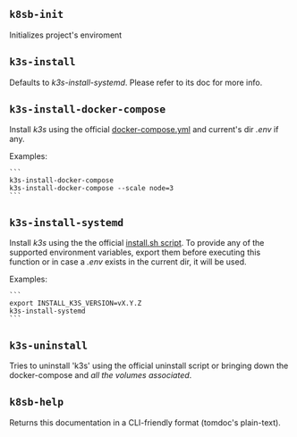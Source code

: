 `k8sb-init`
-------------

Initializes project's enviroment


`k3s-install`
---------------

Defaults to _k3s-install-systemd_. Please refer to its doc for more info.


`k3s-install-docker-compose`
------------------------------

Install _k3s_ using the official [docker-compose.yml](https://github.com/rancher/k3s/blob/master/docker-compose.yml) and current's dir _.env_ if any.

Examples:

    ```
    k3s-install-docker-compose
    k3s-install-docker-compose --scale node=3
    ```


`k3s-install-systemd`
-----------------------

Install _k3s_ using the the official [install.sh script](https://github.com/rancher/k3s#systemd). To provide any of the supported environment variables, export them before executing this function or in case a _.env_ exists in the current dir, it will be used.

Examples:

    ```
    export INSTALL_K3S_VERSION=vX.Y.Z
    k3s-install-systemd
    ```


`k3s-uninstall`
-----------------

Tries to uninstall 'k3s' using the official uninstall script or bringing down the docker-compose and *all the volumes associated*.


`k8sb-help`
-------------

Returns this documentation in a CLI-friendly format (tomdoc's plain-text).


